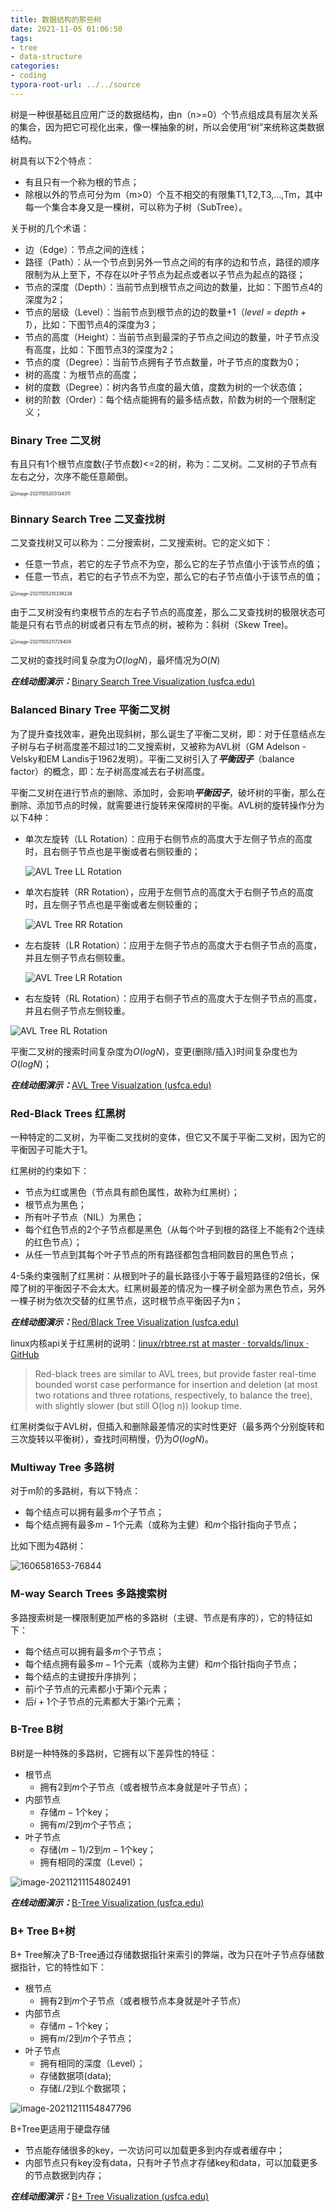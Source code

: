 ```yaml
---
title: 数据结构的那些树
date: 2021-11-05 01:06:50
tags: 
- tree
- data-structure
categories: 
- coding
typora-root-url: ../../source
---
```


树是一种很基础且应用广泛的数据结构，由n（n>=0）个节点组成具有层次关系的集合，因为把它可视化出来，像一棵抽象的树，所以会使用“树”来统称这类数据结构。

<!-- more -->

树具有以下2个特点：

- 有且只有一个称为根的节点；
- 除根以外的节点可分为m（m>0）个互不相交的有限集T1,T2,T3,...,Tm，其中每一个集合本身又是一棵树，可以称为子树（SubTree）。

关于树的几个术语：

- 边（Edge）：节点之间的连线；
- 路径（Path）：从一个节点到另外一节点之间的有序的边和节点，路径的顺序限制为从上至下，不存在以叶子节点为起点或者以子节点为起点的路径；
- 节点的深度（Depth）：当前节点到根节点之间边的数量，比如：下图节点4的深度为2；
- 节点的层级（Level）：当前节点到根节点的边的数量+1（*level = depth + 1*），比如：下图节点4的深度为3；
- 节点的高度（Height）：当前节点到最深的子节点之间边的数量，叶子节点没有高度，比如：下图节点3的深度为2；
- 节点的度（Degree）：当前节点拥有子节点数量，叶子节点的度数为0；
- 树的高度：为根节点的高度；
- 树的度数（Degree）：树内各节点度的最大值，度数为树的一个状态值；
- 树的阶数（Order）：每个结点能拥有的最多结点数，阶数为树的一个限制定义；

### Binary Tree 二叉树

有且只有1个根节点度数(子节点数)<=2的树，称为：二叉树。二叉树的子节点有左右之分，次序不能任意颠倒。

<img src="/images/data-structures-tree/image-20211105203134311.png" alt="image-20211105203134311" style="zoom:50%;" />

### Binnary Search Tree 二叉查找树

二叉查找树又可以称为：二分搜索树，二叉搜索树。它的定义如下：

- 任意一节点，若它的左子节点不为空，那么它的左子节点值小于该节点的值；
- 任意一节点，若它的右子节点不为空，那么它的右子节点值小于该节点的值；

<img src="/images/data-structures-tree/image-20211105210339238.png" alt="image-20211105210339238" style="zoom:50%;" />

由于二叉树没有约束根节点的左右子节点的高度差，那么二叉查找树的极限状态可能是只有右节点的树或者只有左节点的树，被称为：斜树（Skew Tree)。

<img src="/images/data-structures-tree/image-20211105211729409.png" alt="image-20211105211729409" style="zoom:50%;" />

二叉树的查找时间复杂度为$O(log N)$，最坏情况为$O(N)$

***在线动图演示：***[Binary Search Tree Visualization (usfca.edu)](https://www.cs.usfca.edu/~galles/visualization/BST.html)

### Balanced Binary Tree 平衡二叉树

为了提升查找效率，避免出现斜树，那么诞生了平衡二叉树，即：对于任意结点左子树与右子树高度差不超过1的二叉搜索树，又被称为AVL树（GM Adelson - Velsky和EM Landis于1962发明）。平衡二叉树引入了***平衡因子***（balance factor）的概念，即：左子树高度减去右子树高度。

平衡二叉树在进行节点的删除、添加时，会影响***平衡因子***，破坏树的平衡，那么在删除、添加节点的时候，就需要进行旋转来保障树的平衡。AVL树的旋转操作分为以下4种：

- 单次左旋转（LL Rotation）：应用于右侧节点的高度大于左侧子节点的高度时，且右侧子节点也是平衡或者右侧较重的；

  ![AVL Tree LL Rotation](/images/data-structures-tree/LL_Rotation.png)

- 单次右旋转（RR Rotation），应用于左侧节点的高度大于右侧子节点的高度时，且左侧子节点也是平衡或者左侧较重的；

  ![AVL Tree RR Rotation](/images/data-structures-tree/RR_Rotation.png)

- 左右旋转（LR Rotation）：应用于左侧子节点的高度大于右侧子节点的高度，并且左侧子节点右侧较重。

  ![AVL Tree LR Rotation](/images/data-structures-tree/LR_Rotation.png)

- 右左旋转（RL Rotation）：应用于右侧子节点的高度大于左侧子节点的高度，并且右侧子节点左侧较重。

![AVL Tree RL Rotation](/images/data-structures-tree/RL_Rotation.png)

平衡二叉树的搜索时间复杂度为$O(log N)$，变更(删除/插入)时间复杂度也为$O(log N)$；

***在线动图演示：***[AVL Tree Visualzation (usfca.edu)](https://www.cs.usfca.edu/~galles/visualization/AVLtree.html)

### Red-Black Trees 红黑树

一种特定的二叉树，为平衡二叉找树的变体，但它又不属于平衡二叉树，因为它的平衡因子可能大于1。

红黑树的约束如下：

- 节点为红或黑色（节点具有颜色属性，故称为红黑树）；
- 根节点为黑色；
- 所有叶子节点（NIL）为黑色；
- 每个红色节点的2个子节点都是黑色（从每个叶子到根的路径上不能有2个连续的红色节点）；
- 从任一节点到其每个叶子节点的所有路径都包含相同数目的黑色节点；

4-5条约束强制了红黑树：从根到叶子的最长路径小于等于最短路径的2倍长，保障了树的平衡因子不会太大。红黑树最差的情况为一棵子树全部为黑色节点，另外一棵子树为依次交替的红黑节点，这时根节点平衡因子为n；

***在线动图演示：***[Red/Black Tree Visualization (usfca.edu)](https://www.cs.usfca.edu/~galles/visualization/RedBlack.html)

linux内核api关于红黑树的说明：[linux/rbtree.rst at master · torvalds/linux · GitHub](https://github.com/torvalds/linux/blob/master/Documentation/core-api/rbtree.rst)

> Red-black trees are similar to AVL trees, but provide faster real-time bounded worst case performance for insertion and deletion (at most two rotations and three rotations, respectively, to balance the tree), with slightly slower (but still O(log n)) lookup time.

红黑树类似于AVL树，但插入和删除最差情况的实时性更好（最多两个分别旋转和三次旋转以平衡树），查找时间稍慢，仍为$O(log N)$。

### Multiway Tree 多路树

对于m阶的多路树，有以下特点：

- 每个结点可以拥有最多$m$个子节点；
- 每个结点拥有最多$m-1$个元素（或称为主健）和$m$个指针指向子节点；

比如下图为4路树：

![1606581653-76844](/images/data-structures-tree/1606581653-76844.png)

### M-way Search Trees 多路搜索树

多路搜索树是一棵限制更加严格的多路树（主键、节点是有序的），它的特征如下：

- 每个结点可以拥有最多$m$个子节点；
- 每个结点拥有最多$m-1$个元素（或称为主健）和$m$个指针指向子节点；
- 每个结点的主键按升序排列；
- 前i个子节点的元素都小于第$i$个元素；
- 后$i+1$个子节点的元素都大于第i个元素；

### B-Tree B树

B树是一种特殊的多路树，它拥有以下差异性的特征：

- 根节点
  - 拥有$2$到$m$个子节点（或者根节点本身就是叶子节点）；
- 内部节点
  - 存储$m-1$个key；
  - 拥有$m/2$到$m$个子节点；
- 叶子节点
  - 存储$(m-1)/2$到$m-1$个key；
  - 拥有相同的深度（Level）；

![image-20211211154802491](/images/data-structures-tree/image-20211211154802491.png)

***在线动图演示：***[B-Tree Visualization (usfca.edu)](https://www.cs.usfca.edu/~galles/visualization/BTree.html)

### B+ Tree B+树

B+ Tree解决了B-Tree通过存储数据指针来索引的弊端，改为只在叶子节点存储数据指针，它的特性如下：

- 根节点
  - 拥有$2$到$m$个子节点（或者根节点本身就是叶子节点）
- 内部节点
  - 存储$m-1$个key；
  - 拥有$m/2$到$m$个子节点；
- 叶子节点
  - 拥有相同的深度（Level）；
  - 存储数据项(data);
  - 存储$L/2$到$L$个数据项；



![image-20211211154847796](/images/data-structures-tree/image-20211211154847796.png)

B+Tree更适用于硬盘存储

- 节点能存储很多的key，一次访问可以加载更多到内存或者缓存中；
- 内部节点只有key没有data，只有叶子节点才存储key和data，可以加载更多的节点数据到内存；

***在线动图演示：***[B+ Tree Visualization (usfca.edu)](https://www.cs.usfca.edu/~galles/visualization/BPlusTree.html)
